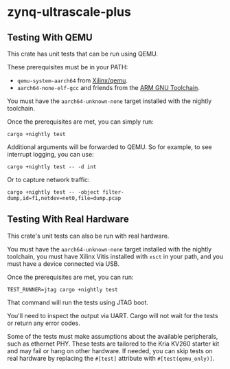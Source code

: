 # zynq-ultrascale-plus

## Testing With QEMU

This crate has unit tests that can be run using QEMU.

These prerequisites must be in your PATH:

- `qemu-system-aarch64` from [Xilinx/qemu](https://github.com/Xilinx/qemu).
- `aarch64-none-elf-gcc` and friends from the [ARM GNU Toolchain](https://developer.arm.com/downloads/-/arm-gnu-toolchain-downloads).

You must have the `aarch64-unknown-none` target installed with the nightly toolchain.

Once the prerequisites are met, you can simply run:

```
cargo +nightly test
```

Additional arguments will be forwarded to QEMU. So for example, to see interrupt logging, you can use:

```
cargo +nightly test -- -d int
```

Or to capture network traffic:

```
cargo +nightly test -- -object filter-dump,id=f1,netdev=net0,file=dump.pcap
```

## Testing With Real Hardware

This crate's unit tests can also be run with real hardware.

You must have the `aarch64-unknown-none` target installed with the nightly toolchain, you must have Xilinx Vitis installed with `xsct` in your path, and you must have a device connected via USB.

Once the prerequisites are met, you can run:

```
TEST_RUNNER=jtag cargo +nightly test
```

That command will run the tests using JTAG boot.

You'll need to inspect the output via UART. Cargo will not wait for the tests or return any error codes.

Some of the tests must make assumptions about the available peripherals, such as ethernet PHY. These tests are tailored to the Kria KV260 starter kit and may fail or hang on other hardware. If needed, you can skip tests on real hardware by replacing the `#[test]` attribute with `#[test(qemu_only)]`.
